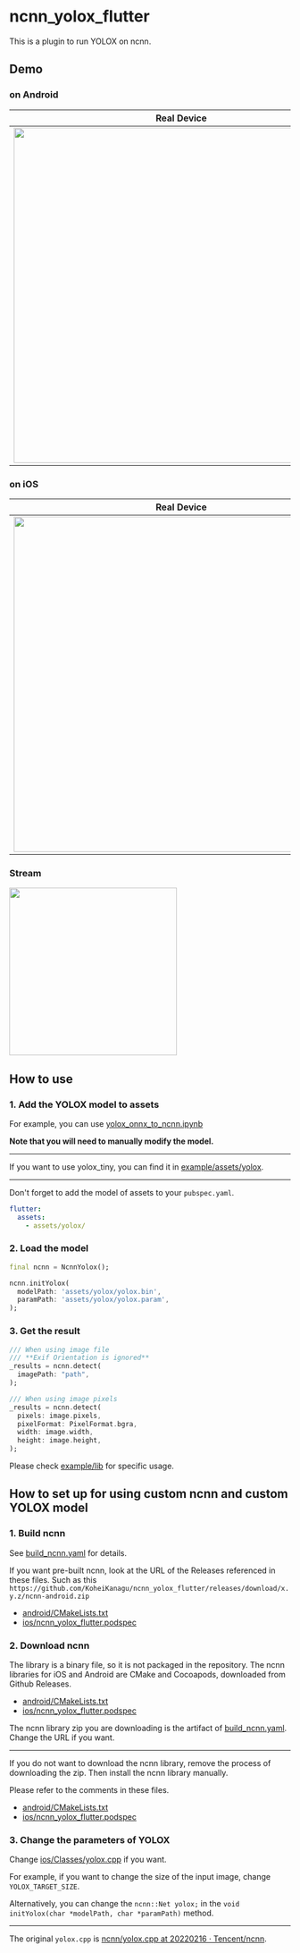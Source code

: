 # ncnn_yolox_flutter

This is a plugin to run YOLOX on ncnn.

## Demo

### on Android

| Real Device                                                                                                             | Simulator                                                                                                                         |
| ----------------------------------------------------------------------------------------------------------------------- | --------------------------------------------------------------------------------------------------------------------------------- |
| <img src="https://github.com/KoheiKanagu/ncnn_yolox_flutter/blob/main/screenshots/android_demo.gif?raw=true" width=600> | <img src="https://github.com/KoheiKanagu/ncnn_yolox_flutter/blob/main/screenshots/android_simulator_demo.gif?raw=true" width=300> |

### on iOS

| Real Device                                                                                                         | Simulator                                                                                                                     |
| ------------------------------------------------------------------------------------------------------------------- | ----------------------------------------------------------------------------------------------------------------------------- |
| <img src="https://github.com/KoheiKanagu/ncnn_yolox_flutter/blob/main/screenshots/ios_demo.gif?raw=true" width=600> | <img src="https://github.com/KoheiKanagu/ncnn_yolox_flutter/blob/main/screenshots/ios_simulator_demo.gif?raw=true" width=300> |

### Stream

<img src="https://github.com/KoheiKanagu/ncnn_yolox_flutter/blob/main/screenshots/ios_stream_demo.gif?raw=true" width=300>

## How to use

### 1. Add the YOLOX model to assets

For example, you can use [yolox_onnx_to_ncnn.ipynb](notebooks/yolox_onnx_to_ncnn.ipynb)

**Note that you will need to manually modify the model.**

---

If you want to use yolox_tiny, you can find it in [example/assets/yolox](example/assets/yolox).

---

Don't forget to add the model of assets to your `pubspec.yaml`.

```pubspec.yaml
flutter:
  assets:
    - assets/yolox/
```

### 2. Load the model

```dart
final ncnn = NcnnYolox();

ncnn.initYolox(
  modelPath: 'assets/yolox/yolox.bin',
  paramPath: 'assets/yolox/yolox.param',
);
```

### 3. Get the result

```dart
/// When using image file
/// **Exif Orientation is ignored**
_results = ncnn.detect(
  imagePath: "path",
);

/// When using image pixels
_results = ncnn.detect(
  pixels: image.pixels,
  pixelFormat: PixelFormat.bgra,
  width: image.width,
  height: image.height,
);
```

Please check [example/lib](example/lib) for specific usage.

## How to set up for using custom ncnn and custom YOLOX model

### 1. Build ncnn

See [build_ncnn.yaml](.github/workflows/build_ncnn.yaml) for details.

If you want pre-built ncnn, look at the URL of the Releases referenced in these files.
Such as this `https://github.com/KoheiKanagu/ncnn_yolox_flutter/releases/download/x.y.z/ncnn-android.zip`

- [android/CMakeLists.txt](https://github.com/KoheiKanagu/ncnn_yolox_flutter/blob/main/android/CMakeLists.txt)
- [ios/ncnn_yolox_flutter.podspec](https://github.com/KoheiKanagu/ncnn_yolox_flutter/blob/main/ios/ncnn_yolox_flutter.podspec)

### 2. Download ncnn

The library is a binary file, so it is not packaged in the repository.
The ncnn libraries for iOS and Android are CMake and Cocoapods, downloaded from Github Releases.

- [android/CMakeLists.txt](android/CMakeLists.txt)
- [ios/ncnn_yolox_flutter.podspec](ios/ncnn_yolox_flutter.podspec)

The ncnn library zip you are downloading is the artifact of [build_ncnn.yaml](.github/workflows/build_ncnn.yaml). Change the URL if you want.

---

If you do not want to download the ncnn library, remove the process of downloading the zip.
Then install the ncnn library manually.

Please refer to the comments in these files.

- [android/CMakeLists.txt](android/CMakeLists.txt)
- [ios/ncnn_yolox_flutter.podspec](ios/ncnn_yolox_flutter.podspec)

### 3. Change the parameters of YOLOX

Change [ios/Classes/yolox.cpp](ios/Classes/yolox.cpp) if you want.

For example, if you want to change the size of the input image, change `YOLOX_TARGET_SIZE`.

Alternatively, you can change the `ncnn::Net yolox;` in the `void initYolox(char *modelPath, char *paramPath)` method.

---

The original `yolox.cpp` is [ncnn/yolox\.cpp at 20220216 · Tencent/ncnn](https://github.com/Tencent/ncnn/blob/20220216/examples/yolox.cpp).
